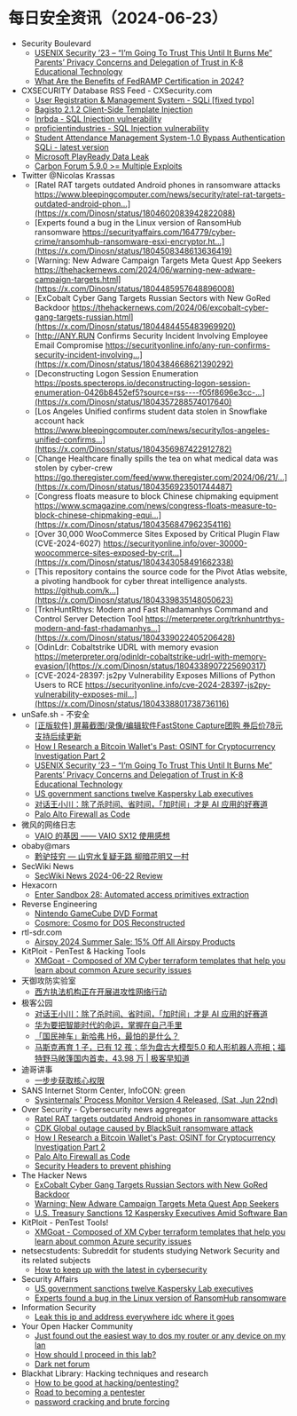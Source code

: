 # 每日安全资讯（2024-06-23）

- Security Boulevard
  - [USENIX Security ’23 – “I’m Going To Trust This Until It Burns Me” Parents’ Privacy Concerns and Delegation of Trust in K-8 Educational Technology](https://securityboulevard.com/2024/06/usenix-security-23-im-going-to-trust-this-until-it-burns-me-parents-privacy-concerns-and-delegation-of-trust-in-k-8-educational-technology/)
  - [What Are the Benefits of FedRAMP Certification in 2024?](https://securityboulevard.com/2024/06/what-are-the-benefits-of-fedramp-certification-in-2024/)
- CXSECURITY Database RSS Feed - CXSecurity.com
  - [User Registration & Management System - SQLi [fixed typo]](https://cxsecurity.com/issue/WLB-2024060053)
  - [Bagisto 2.1.2 Client-Side Template Injection](https://cxsecurity.com/issue/WLB-2024060052)
  - [lnrbda - SQL Injection vulnerability](https://cxsecurity.com/issue/WLB-2024060051)
  - [proficientindustries - SQL Injection vulnerability](https://cxsecurity.com/issue/WLB-2024060050)
  - [Student Attendance Management System-1.0 Bypass Authentication SQLi - latest version](https://cxsecurity.com/issue/WLB-2024060049)
  - [Microsoft PlayReady Data Leak](https://cxsecurity.com/issue/WLB-2024060048)
  - [Carbon Forum 5.9.0 >= Multiple Exploits](https://cxsecurity.com/issue/WLB-2024060047)
- Twitter @Nicolas Krassas
  - [Ratel RAT targets outdated Android phones in ransomware attacks https://www.bleepingcomputer.com/news/security/ratel-rat-targets-outdated-android-phon...](https://x.com/Dinosn/status/1804602083942822088)
  - [Experts found a bug in the Linux version of RansomHub ransomware https://securityaffairs.com/164779/cyber-crime/ransomhub-ransomware-esxi-encryptor.ht...](https://x.com/Dinosn/status/1804508348613636419)
  - [Warning: New Adware Campaign Targets Meta Quest App Seekers https://thehackernews.com/2024/06/warning-new-adware-campaign-targets.html](https://x.com/Dinosn/status/1804485957648896008)
  - [ExCobalt Cyber Gang Targets Russian Sectors with New GoRed Backdoor https://thehackernews.com/2024/06/excobalt-cyber-gang-targets-russian.html](https://x.com/Dinosn/status/1804484455483969920)
  - [http://ANY.RUN Confirms Security Incident Involving Employee Email Compromise https://securityonline.info/any-run-confirms-security-incident-involving...](https://x.com/Dinosn/status/1804384668621390292)
  - [Deconstructing Logon Session Enumeration https://posts.specterops.io/deconstructing-logon-session-enumeration-0426b8452ef5?source=rss----f05f8696e3cc-...](https://x.com/Dinosn/status/1804357288574017640)
  - [Los Angeles Unified confirms student data stolen in Snowflake account hack https://www.bleepingcomputer.com/news/security/los-angeles-unified-confirms...](https://x.com/Dinosn/status/1804356987422912782)
  - [Change Healthcare finally spills the tea on what medical data was stolen by cyber-crew https://go.theregister.com/feed/www.theregister.com/2024/06/21/...](https://x.com/Dinosn/status/1804356923501744487)
  - [Congress floats measure to block Chinese chipmaking equipment https://www.scmagazine.com/news/congress-floats-measure-to-block-chinese-chipmaking-equi...](https://x.com/Dinosn/status/1804356847962354116)
  - [Over 30,000 WooCommerce Sites Exposed by Critical Plugin Flaw (CVE-2024-6027) https://securityonline.info/over-30000-woocommerce-sites-exposed-by-crit...](https://x.com/Dinosn/status/1804343058491662338)
  - [This repository contains the source code for the Pivot Atlas website, a pivoting handbook for cyber threat intelligence analysts. https://github.com/k...](https://x.com/Dinosn/status/1804339835148050623)
  - [TrknHuntRthys: Modern and Fast Rhadamanhys Command and Control Server Detection Tool https://meterpreter.org/trknhuntrthys-modern-and-fast-rhadamanhys...](https://x.com/Dinosn/status/1804339022405206428)
  - [OdinLdr: Cobaltstrike UDRL with memory evasion https://meterpreter.org/odinldr-cobaltstrike-udrl-with-memory-evasion/](https://x.com/Dinosn/status/1804338907225690317)
  - [CVE-2024-28397: js2py Vulnerability Exposes Millions of Python Users to RCE https://securityonline.info/cve-2024-28397-js2py-vulnerability-exposes-mil...](https://x.com/Dinosn/status/1804338801738736116)
- unSafe.sh - 不安全
  - [[正版软件] 屏幕截图/录像/编辑软件FastStone Capture团购 券后价78元支持后续更新](https://buaq.net/go-246722.html)
  - [How I Research a Bitcoin Wallet's Past: OSINT for Cryptocurrency Investigation Part 2](https://buaq.net/go-246723.html)
  - [USENIX Security ’23 – “I’m Going To Trust This Until It Burns Me” Parents’ Privacy Concerns and Delegation of Trust in K-8 Educational Technology](https://buaq.net/go-246733.html)
  - [US government sanctions twelve Kaspersky Lab executives](https://buaq.net/go-246719.html)
  - [对话王小川：除了杀时间、省时间，「加时间」才是 AI 应用的好赛道](https://buaq.net/go-246739.html)
  - [Palo Alto Firewall as Code](https://buaq.net/go-246718.html)
- 微风的网络日志
  - [VAIO 的基因 —— VAIO SX12 使用感想](http://leybreeze.com/blog/?p=220164)
- obaby@mars
  - [黔驴技穷 — 山穷水复疑无路 柳暗花明又一村](https://h4ck.org.cn/2024/06/17385)
- SecWiki News
  - [SecWiki News 2024-06-22 Review](http://www.sec-wiki.com/?2024-06-22)
- Hexacorn
  - [Enter Sandbox 28: Automated access primitives extraction](https://www.hexacorn.com/blog/2024/06/22/enter-sandbox-28-automated-access-primitives-extraction/)
- Reverse Engineering
  - [Nintendo GameCube DVD Format](https://www.reddit.com/r/ReverseEngineering/comments/1dm4d91/nintendo_gamecube_dvd_format/)
  - [Cosmore: Cosmo for DOS Reconstructed](https://www.reddit.com/r/ReverseEngineering/comments/1dm0v1q/cosmore_cosmo_for_dos_reconstructed/)
- rtl-sdr.com
  - [Airspy 2024 Summer Sale: 15% Off All Airspy Products](https://www.rtl-sdr.com/airspy-2024-summer-sale-15-off-all-airspy-products/)
- KitPloit - PenTest &amp; Hacking Tools
  - [XMGoat - Composed of XM Cyber terraform templates that help you learn about common Azure security issues](http://www.kitploit.com/2024/06/xmgoat-composed-of-xm-cyber-terraform.html)
- 天御攻防实验室
  - [西方执法机构正在开展进攻性网络行动](https://mp.weixin.qq.com/s?__biz=MzU0MzgyMzM2Nw==&mid=2247485819&idx=1&sn=114f5bc473bbb0419f8881de7d34ff5a&chksm=fb04ca13cc73430508f12c10557e42983136a967671b0507187acdd92871de4aa2ef4f18a01a&scene=58&subscene=0#rd)
- 极客公园
  - [对话王小川：除了杀时间、省时间，「加时间」才是 AI 应用的好赛道](https://mp.weixin.qq.com/s?__biz=MTMwNDMwODQ0MQ==&mid=2653044614&idx=1&sn=7af5fb3a356372b152876aebd281fc72&chksm=7e5742304920cb2678fb167cf14e31349c5767efad91fe7a464cffb9ef576eef240d02f1cf8a&scene=58&subscene=0#rd)
  - [华为要把智能时代的命运，掌握在自己手里](https://mp.weixin.qq.com/s?__biz=MTMwNDMwODQ0MQ==&mid=2653044599&idx=1&sn=bacbf862106d8d8cb780be238edd13a2&chksm=7e5742c14920cbd78157ca08987de027fce130cf3a40d6c6a1eca8526af3fb53439260e86205&scene=58&subscene=0#rd)
  - [「国民神车」新哈弗 H6，最怕的是什么？](https://mp.weixin.qq.com/s?__biz=MTMwNDMwODQ0MQ==&mid=2653044599&idx=2&sn=3969aaec457112cb615bb1d3f23c6a1d&chksm=7e5742c14920cbd7679f6a5b9228dcb2bafbf2c3300fc859a5ba23f0cb3a22d48e5dffd26c6b&scene=58&subscene=0#rd)
  - [马斯克再育 1 子，已有 12 孩；华为盘古大模型5.0 和人形机器人亮相；福特野马敞篷国内首卖，43.98 万 | 极客早知道](https://mp.weixin.qq.com/s?__biz=MTMwNDMwODQ0MQ==&mid=2653044551&idx=1&sn=49d88612a70ab8aed877e57cc1e6ba3b&chksm=7e5742f14920cbe7633b760d0504b9eea5f736c88eaf64e52c4a6dbb76a9625804637dcf015b&scene=58&subscene=0#rd)
- 迪哥讲事
  - [一步步获取核心权限](https://mp.weixin.qq.com/s?__biz=MzIzMTIzNTM0MA==&mid=2247495024&idx=1&sn=098d87a5cda2f55db8aad93a242a765d&chksm=e8a5e713dfd26e05ca78e940bad4cef8ce3aac925763ec8f02eb729126942de808d2d8e6f184&scene=58&subscene=0#rd)
- SANS Internet Storm Center, InfoCON: green
  - [Sysinternals' Process Monitor Version 4 Released, (Sat, Jun 22nd)](https://isc.sans.edu/diary/rss/31026)
- Over Security - Cybersecurity news aggregator
  - [Ratel RAT targets outdated Android phones in ransomware attacks](https://www.bleepingcomputer.com/news/security/ratel-rat-targets-outdated-android-phones-in-ransomware-attacks/)
  - [CDK Global outage caused by BlackSuit ransomware attack](https://www.bleepingcomputer.com/news/security/cdk-global-outage-caused-by-blacksuit-ransomware-attack/)
  - [How I Research a Bitcoin Wallet's Past: OSINT for Cryptocurrency Investigation Part 2](https://www.secjuice.com/crypto-osint-wallet-research/)
  - [Palo Alto Firewall as Code](https://www.adainese.it/blog/2024/06/22/palo-alto-firewall-as-code/)
  - [Security Headers to prevent phishing](https://www.andreadraghetti.it/security-headers-to-prevent-phishing/)
- The Hacker News
  - [ExCobalt Cyber Gang Targets Russian Sectors with New GoRed Backdoor](https://thehackernews.com/2024/06/excobalt-cyber-gang-targets-russian.html)
  - [Warning: New Adware Campaign Targets Meta Quest App Seekers](https://thehackernews.com/2024/06/warning-new-adware-campaign-targets.html)
  - [U.S. Treasury Sanctions 12 Kaspersky Executives Amid Software Ban](https://thehackernews.com/2024/06/us-treasury-sanctions-12-kaspersky.html)
- KitPloit - PenTest Tools!
  - [XMGoat - Composed of XM Cyber terraform templates that help you learn about common Azure security issues](http://www.kitploit.com/2024/06/xmgoat-composed-of-xm-cyber-terraform.html)
- netsecstudents: Subreddit for students studying Network Security and its related subjects
  - [How to keep up with the latest in cybersecurity](https://www.reddit.com/r/netsecstudents/comments/1dm0i6n/how_to_keep_up_with_the_latest_in_cybersecurity/)
- Security Affairs
  - [US government sanctions twelve Kaspersky Lab executives](https://securityaffairs.com/164792/security/us-sanctions-kaspersky-lab-executives.html)
  - [Experts found a bug in the Linux version of RansomHub ransomware](https://securityaffairs.com/164779/cyber-crime/ransomhub-ransomware-esxi-encryptor.html)
- Information Security
  - [Leak this ip and address everywhere idc where it goes](https://www.reddit.com/r/Information_Security/comments/1dly2ij/leak_this_ip_and_address_everywhere_idc_where_it/)
- Your Open Hacker Community
  - [Just found out the easiest way to dos my router or any device on my lan](https://www.reddit.com/r/HowToHack/comments/1dm8x9e/just_found_out_the_easiest_way_to_dos_my_router/)
  - [How should I proceed in this lab?](https://www.reddit.com/r/HowToHack/comments/1dlm5qr/how_should_i_proceed_in_this_lab/)
  - [Dark net forum](https://www.reddit.com/r/HowToHack/comments/1dm2wv5/dark_net_forum/)
- Blackhat Library: Hacking techniques and research
  - [How to be good at hacking/pentesting?](https://www.reddit.com/r/blackhat/comments/1dlqj6s/how_to_be_good_at_hackingpentesting/)
  - [Road to becoming a pentester](https://www.reddit.com/r/blackhat/comments/1dlsb9d/road_to_becoming_a_pentester/)
  - [password cracking and brute forcing](https://www.reddit.com/r/blackhat/comments/1dljl1t/password_cracking_and_brute_forcing/)
